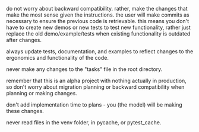do not worry about backward compatibility. rather, make the changes that make the most sense given the instructions. the user will make commits as necessary to ensure the previous code is retrievable. this means you don't have to create new demos or new tests to test new functionality, rather just replace the old demo/example/tests when existing functionality is outdated after changes. 

always update tests, documentation, and examples to reflect changes to the ergonomics and functionality of the code. 

never make any changes to the "tasks" file in the root directory.

remember that this is an alpha project with nothing actually in production, so don't worry about migration planning or backward compatibility when planning or making changes.

don't add implementation time to plans - you (the model) will be making these changes. 

never read files in the venv folder, in pycache, or pytest_cache.